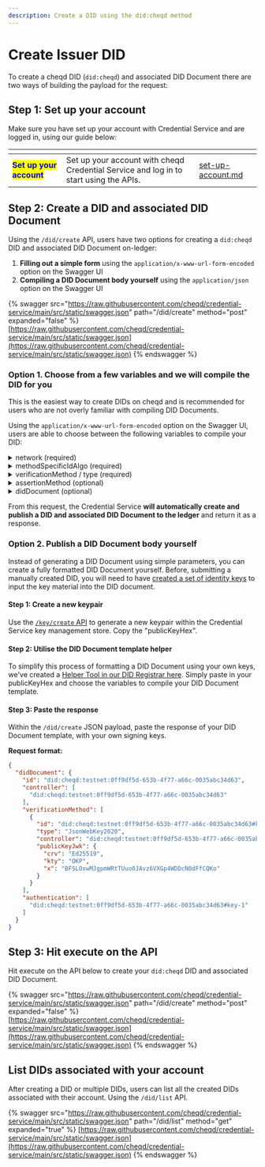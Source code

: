 ```yaml
---
description: Create a DID using the did:cheqd method
---
```


# Create Issuer DID

To create a cheqd DID (`did:cheqd`) and associated DID Document there are two ways of building the payload for the request:

## Step 1: Set up your account

Make sure you have set up your account with Credential Service and are logged in, using our guide below:

<table data-card-size="large" data-view="cards"><thead><tr><th></th><th></th><th data-hidden data-card-target data-type="content-ref"></th></tr></thead><tbody><tr><td><mark style="color:blue;"><strong>Set up your account</strong></mark></td><td>Set up your account with cheqd Credential Service and log in to start using the APIs.</td><td><a href="../set-up-account.md">set-up-account.md</a></td></tr></tbody></table>

## Step 2: Create a DID and associated DID Document

Using the `/did/create` API, users have two options for creating a `did:cheqd` DID and associated DID Document on-ledger:

1. **Filling out a simple form** using the `application/x-www-url-form-encoded` option on the Swagger UI
2. **Compiling a DID Document body yourself** using the `application/json` option on the Swagger UI

{% swagger src="https://raw.githubusercontent.com/cheqd/credential-service/main/src/static/swagger.json" path="/did/create" method="post" expanded="false" %}
[https://raw.githubusercontent.com/cheqd/credential-service/main/src/static/swagger.json](https://raw.githubusercontent.com/cheqd/credential-service/main/src/static/swagger.json)
{% endswagger %}

### Option 1. Choose from a few variables and we will compile the DID for you

This is the easiest way to create DIDs on cheqd and is recommended for users who are not overly familiar with compiling DID Documents.&#x20;

Using the `application/x-www-url-form-encoded` option on the Swagger UI, users are able to choose between the following variables to compile your DID:

<details>

<summary>network (required)</summary>

* "testnet" (recommended for testing)
* "mainnet" (recommended for production)

</details>

<details>

<summary>methodSpecificIdAlgo (required)</summary>

* "uuid" - this is a Universally Unique Identifier (recommended)
* "base58btc" - this is an identifier which is commonly used for Hyperledger Indy transactions

</details>

<details>

<summary>verificationMethod / type (required)</summary>

* "Ed25519VerificationKey2018" (recommended)
* "Ed25519VerificationKey2020"
* "JSONWebKey2020"

</details>

<details>

<summary>assertionMethod (optional)</summary>

* true (recommended if used for issuing Verifiable Credentials)
* false&#x20;

</details>

<details>

<summary>didDocument (optional)</summary>

This input field contains either a complete DID document, or an incremental change (diff) to a DID document. For example:

```json
{
  "service": [
    {
      "id": "did:cheqd:testnet:7bf81a20-633c-4cc7-bc4a-5a45801005e0#service-1",
      "type": "LinkedDomains",
      "serviceEndpoint": [
        "https://example.com"
      ]
    }
  ]
}
```

</details>

From this request, the Credential Service **will automatically create and publish a DID and associated DID Document to the ledger** and return it as a response.

### Option 2. Publish a DID Document body yourself

Instead of generating a DID Document using simple parameters, you can create a fully formatted DID Document yourself. Before, submitting a manually created DID, you will need to have [created a set of identity keys](create-subject-did.md) to input the key material into the DID document.

#### Step 1: Create a new keypair

Use the [`/key/create` API](create-subject-did.md) to generate a new keypair within the Credential Service key management store. Copy the "publicKeyHex".&#x20;

#### Step 2: Utilise the DID Document template helper&#x20;

To simplify this process of formatting a DID Document using your own keys, we've created a [Helper Tool in our DID Registrar here](https://did-registrar.cheqd.net/api-docs/#/Cheqd%20Helpers/get\_did\_document). Simply paste in your publicKeyHex and choose the variables to compile your DID Document template.

#### Step 3: Paste the response

Within the `/did/create` JSON payload, paste the response of your DID Document template, with your own signing keys.&#x20;

**Request format:**

```json
{
  "didDocument": {
    "id": "did:cheqd:testnet:0ff9df5d-653b-4f77-a66c-0035abc34d63",
    "controller": [
      "did:cheqd:testnet:0ff9df5d-653b-4f77-a66c-0035abc34d63"
    ],
    "verificationMethod": [
      {
        "id": "did:cheqd:testnet:0ff9df5d-653b-4f77-a66c-0035abc34d63#key-1",
        "type": "JsonWebKey2020",
        "controller": "did:cheqd:testnet:0ff9df5d-653b-4f77-a66c-0035abc34d63",
        "publicKeyJwk": {
          "crv": "Ed25519",
          "kty": "OKP",
          "x": "BFSLOxwMJgpmWRtTUuo0JAvz6VXGp4WDDcN0dFfCQKo"
        }
      }
    ],
    "authentication": [
      "did:cheqd:testnet:0ff9df5d-653b-4f77-a66c-0035abc34d63#key-1"
    ]
  }
}

```

## Step 3: Hit execute on the API

Hit execute on the API below to create your `did:cheqd` DID and associated DID Document.

{% swagger src="https://raw.githubusercontent.com/cheqd/credential-service/main/src/static/swagger.json" path="/did/create" method="post" expanded="false" %}
[https://raw.githubusercontent.com/cheqd/credential-service/main/src/static/swagger.json](https://raw.githubusercontent.com/cheqd/credential-service/main/src/static/swagger.json)
{% endswagger %}

## List DIDs associated with your account

After creating a DID or multiple DIDs, users can list all the created DIDs associated with their account. Using the `/did/list` API.&#x20;

{% swagger src="https://raw.githubusercontent.com/cheqd/credential-service/main/src/static/swagger.json" path="/did/list" method="get" expanded="true" %}
[https://raw.githubusercontent.com/cheqd/credential-service/main/src/static/swagger.json](https://raw.githubusercontent.com/cheqd/credential-service/main/src/static/swagger.json)
{% endswagger %}

